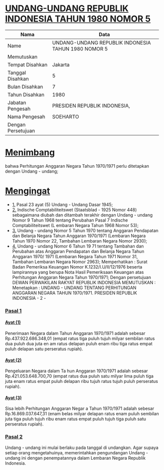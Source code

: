 # [UNDANG-UNDANG REPUBLIK INDONESIA TAHUN 1980 NOMOR 5](http://example.org/legal/document/uu/1980/5)

| Nama | Data |
| ------ | ----- |
|Name|UNDANG-UNDANG REPUBLIK INDONESIA TAHUN 1980 NOMOR 5|
|Memutuskan||
|Tempat Disahkan|Jakarta|
|Tanggal Disahkan|5|
|Bulan Disahkan|7|
|Tahun Disahkan|1980|
|Jabatan Pengesah|PRESIDEN REPUBLIK INDONESIA,|
|Nama Pengesah|SOEHARTO|
|Dengan Persetujuan||
# [Menimbang](http://example.org/legal/document/uu/1980/5/menimbang)
bahwa Perhitungan Anggaran Negara Tahun 1970/1971 perlu ditetapkan dengan Undang - undang;
# [Mengingat](http://example.org/legal/document/uu/1980/5/mengingat)

* [1.](http://example.org/legal/document/uu/1980/5/mengingat/point/0001) Pasal 23 ayat (5) Undang - Undang Dasar 1945;
* [2.](http://example.org/legal/document/uu/1980/5/mengingat/point/0002) Indische Comptabiliteitswet (Staatsblad - 1925 Nomor 448) sebagaimana diubah dan ditambah terakhir dengan Undang - undang Nomor 9 Tahun 1968 tentang Perubahan Pasal 7 Indische Comptabiliteitswet (L embaran Negara Tahun 1968 Nomor 53);
* [3.](http://example.org/legal/document/uu/1980/5/mengingat/point/0003) Undang - undang Nomor 5 Tahun 1970 tentang Anggaran Pendapatan dan Belanja Negara Tahun Anggaran 1970/1971 (Lembaran Negara Tahun 1970 Nomor 22, Tambahan Lembaran Negara Nomor 2930);
* [4.](http://example.org/legal/document/uu/1980/5/mengingat/point/0004) Undang - undang Nomor 6 Tahun 19 71 tentang Tambahan dan Perubahan atas Anggaran Pendapatan dan Belanja Negara Tahun Anggaran 1970/ 1971 (Lembaran Negara Tahun 1971 Nomor 31, Tambahan Lembaran Negara Nomor 2963); Memperhatikan : Surat Badan Pemeriksa Keuangan Nomor K.1232/I.U/II/12/1976 beserta lampirannya yang berupa Nota Hasil Pemeriksaan Keuangan atas Perhitungan Anggaran Negara Tahun 1970/1971; Dengan persetujuan DEWAN PERWAKILAN RAKYAT REPUBLIK INDONESIA MEMUTUSKAN : Menetapkan : UNDANG - UNDANG TENTANG PERHITUNGAN ANGGARAN NEGARA TAHUN 1970/1971. PRESIDEN REPUBLIK INDONESIA - 2 -

### [Pasal 1](http://example.org/legal/document/uu/1980/5/pasal/0001)

#### [Ayat (1)](http://example.org/legal/document/uu/1980/5/pasal/0001/version/19800705/ayat/0001)
Penerimaan Negara dalam Tahun Anggaran 1970/1971 adalah sebesar Rp.437.922.686.348,01 (empat ratus tiga puluh tujuh milyar sembilan ratus dua puluh dua juta en am ratus delapan puluh enam ribu tiga ratus empat puluh delapan satu perseratus rupiah).

#### [Ayat (2)](http://example.org/legal/document/uu/1980/5/pasal/0001/version/19800705/ayat/0002)
Pengeluaran Negara dalam Ta hun Anggaran 1970/1971 adalah sebesar Rp.421.053.648.700,70 (empat ratus dua puluh satu milyar lima puluh tiga juta enam ratus empat puluh delapan ribu tujuh ratus tujuh puluh perseratus rupiah).

#### [Ayat (3)](http://example.org/legal/document/uu/1980/5/pasal/0001/version/19800705/ayat/0003)
Sisa lebih Perhitungan Anggaran Negar a Tahun 1970/1971 adalah sebesar Rp.16.869.037.647,31 (enam belas milyar delapan ratus enam puluh sembilan juta tiga puluh tujuh ribu enam ratus empat puluh tujuh tiga puluh satu perseratus rupiah).


### [Pasal 2](http://example.org/legal/document/uu/1980/5/pasal/0002)
Undang - undang ini mulai berlaku pada tanggal di undangkan. Agar supaya setiap orang mengetahuinya, memerintahkan pengundangan Undang - undang ini dengan penempatannya dalam Lembaran Negara Republik Indonesia.
